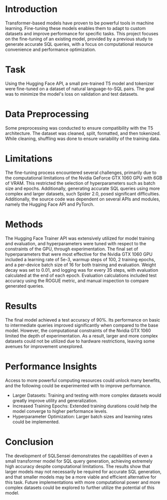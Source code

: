 # Introduction
Transformer-based models have proven to be powerful tools in machine learning. Fine-tuning these models enables them to adapt to custom datasets and improve performance for specific tasks. This project focuses on the fine-tuning of an existing model, provided by a previous study to generate accurate SQL queries, with a focus on computational resource convenience and performance optimization.

# Task
Using the Hugging Face API, a small pre-trained T5 model and tokenizer were fine-tuned on a dataset of natural language-to-SQL pairs. The goal was to minimize the model's loss on validation and test datasets.

# Data Preprocessing
Some preprocessing was conducted to ensure compatibility with the T5 architecture. The dataset was cleaned, split, formatted, and then tokenized. While cleaning, shuffling was done to ensure variability of the training data. 

# Limitations
The fine-tuning process encountered several challenges, primarily due to the computational limitations of the Nvidia GeForce GTX 1060 GPU with 6GB of VRAM. This restricted the selection of hyperparameters such as batch size and epochs. Additionally, generating accurate SQL queries using more complex and larger datasets, such Spider 2.0, posed significant difficulties. Additionally, the source code was dependent on several APIs and modules, namely the Hugging Face API and PyTorch.

# Methods
The Hugging Face Trainer API was extensively utilized for model training and evaluation, and hyperparameters were tuned with respect to the constraints of the GPU, through experimentation. The final set of hyperparameters that were most effective for the Nvidia GTX 1060 GPU included a learning rate of 5e-3, warmup steps of 100, 2 training epochs, and a per-device batch size of 16 for both training and evaluation. Weight decay was set to 0.01, and logging was for every 35 steps, with evaluation calculated at the end of each epoch. Evaluation calculations included test accuracy using the ROGUE metric, and manual inspection to compare generated queries.

# Results
The final model achieved a test accuracy of 90%. Its performance on basic to intermediate queries improved significantly when compared to the base model. However, the computational constraints of the Nvidia GTX 1060 limited the depth of experimentation. As a result, larger and more complex datasets could not be utilized due to hardware restrictions, leaving some avenues for improvement unexplored.

# Performance Insights
Access to more powerful computing resources could unlock many benefits, and the following could be experimented with to improve performance.
- Larger Datasets: Training and testing with more complex datasets would greatly improve utility and generalization.
- Increased Training Epochs: Extended training durations could help the model converge to higher performance levels.
- Hyperparameter Optimization: Larger batch sizes and learning rates could be implemented.

# Conclusion
The development of SQLSensei demonstrates the capabilities of even a small transformer model for SQL query generation, achieving extremely high accuracy despite computational limitations. The results show that larger models may not necessarily be required for accurate SQL generation, and that smaller models may be a more viable and efficient alternative for this task. Future implementations with more computational power and more complex datasets could be explored to further utilize the potential of this model.
